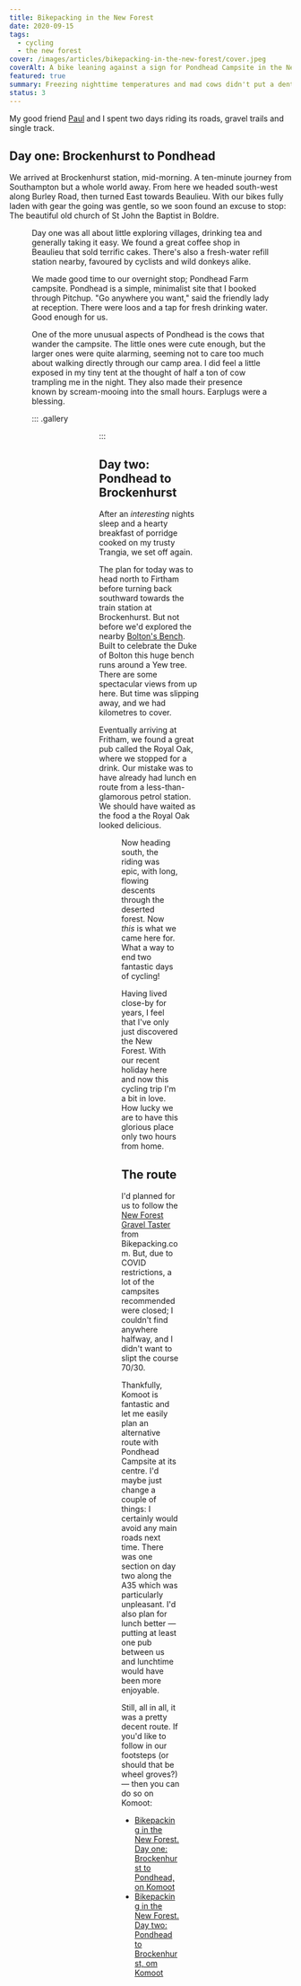 ```yaml
---
title: Bikepacking in the New Forest
date: 2020-09-15
tags:
  - cycling
  - the new forest
cover: /images/articles/bikepacking-in-the-new-forest/cover.jpeg
coverAlt: A bike leaning against a sign for Pondhead Campsite in the New Forest, England.
featured: true
summary: Freezing nighttime temperatures and mad cows didn't put a dent in our enjoyment of the New Forest.
status: 3
---
```

My good friend [Paul](https://paulrobertlloyd.com/) and I spent two days riding its roads, gravel trails and single track. 

## Day one: Brockenhurst to Pondhead
We arrived at Brockenhurst station, mid-morning. A ten-minute journey from Southampton but a whole world away. From here we headed south-west along Burley Road, then turned East towards Beaulieu. With our bikes fully laden with gear the going was gentle, so we soon found an excuse to stop: The beautiful old church of St John the Baptist in Boldre.

<figure url="/images/articles/bikepacking-in-the-new-forest/st-john-the-baptist.jpeg" caption="A panoramic shot of St John the Baptist church in Boldre, Hampshire, England." classes="wide" transform="wide">

Day one was all about little exploring villages, drinking tea and generally taking it easy. We found a great coffee shop in Beaulieu that sold terrific cakes. There's also a fresh-water refill station nearby, favoured by cyclists and wild donkeys alike. 

We made good time to our overnight stop; Pondhead Farm campsite. Pondhead is a simple, minimalist site that I booked through Pitchup. "Go anywhere you want," said the friendly lady at reception. There were loos and a tap for fresh drinking water. Good enough for us. 

One of the more unusual aspects of Pondhead is the cows that wander the campsite. The little ones were cute enough, but the larger ones were quite alarming, seeming not to care too much about walking directly through our camp area. I did feel a little exposed in my tiny tent at the thought of half a ton of cow trampling me in the night. They also made their presence known by scream-mooing into the small hours. Earplugs were a blessing.

::: .gallery
<figure url="/images/articles/bikepacking-in-the-new-forest/paul-lloyd-with-cup-of-tea.jpeg" caption="Paul poses with a cup of tea outside The Old Bakehouse Cafe in Beaulieu">

<figure url="/images/articles/bikepacking-in-the-new-forest/pondhead-campsite.jpeg" caption="Me sitting outside my tent on the Pondhead Campsite, near Lyndhurst">

<figure url="/images/articles/bikepacking-in-the-new-forest/alarming-cow.jpeg" caption="A cow, stepping daintily between our tents">
:::

## Day two: Pondhead to Brockenhurst
After an _interesting_ nights sleep and a hearty breakfast of porridge cooked on my trusty Trangia, we set off again.

The plan for today was to head north to Firtham before turning back southward towards the train station at Brockenhurst. But not before we'd explored the nearby [Bolton's Bench](https://www.forestryengland.uk/boltons-bench). Built to celebrate the Duke of Bolton this huge bench runs around a Yew tree. There are some spectacular views from up here. But time was slipping away, and we had kilometres to cover. 

Eventually arriving at Fritham, we found a great pub called the Royal Oak, where we stopped for a drink. Our mistake was to have already had lunch en route from a less-than-glamorous petrol station. We should have waited as the food a the Royal Oak looked delicious. 

<figure url="/images/articles/bikepacking-in-the-new-forest/in-the-pub.jpeg" caption="Me and Paul sitting outside at a bench enjoying a drink at the Royal Oak, Fritham">

Now heading south, the riding was epic, with long, flowing descents through the deserted forest. Now _this_ is what we came here for. What a way to end two fantastic days of cycling! 

Having lived close-by for years, I feel that I've only just discovered the New Forest. With our recent holiday here and now this cycling trip I'm a bit in love. How lucky we are to have this glorious place only two hours from home.

## The route
I'd planned for us to follow the [New Forest Gravel Taster](https://bikepacking.com/routes/new-forest-gravel-taster-uk/) from Bikepacking.com. But, due to COVID restrictions, a lot of the campsites recommended were closed; I couldn't find anywhere halfway, and I didn't want to slipt the course 70/30. 

Thankfully, Komoot is fantastic and let me easily plan an alternative route with Pondhead Campsite at its centre. I'd maybe just change a couple of things: I certainly would avoid any main roads next time. There was one section on day two along the A35 which was particularly unpleasant. I'd also plan for lunch better — putting at least one pub between us and lunchtime would have been more enjoyable. 

Still, all in all, it was a pretty decent route. If you'd like to follow in our footsteps (or should that be wheel groves?) — then you can do so on Komoot:
 
* [Bikepacking in the New Forest. Day one: Brockenhurst to Pondhead, on Komoot](https://www.komoot.com/tour/255457078)
* [Bikepacking in the New Forest. Day two: Pondhead to Brockenhurst, om Komoot](https://www.komoot.com/tour/256062964)